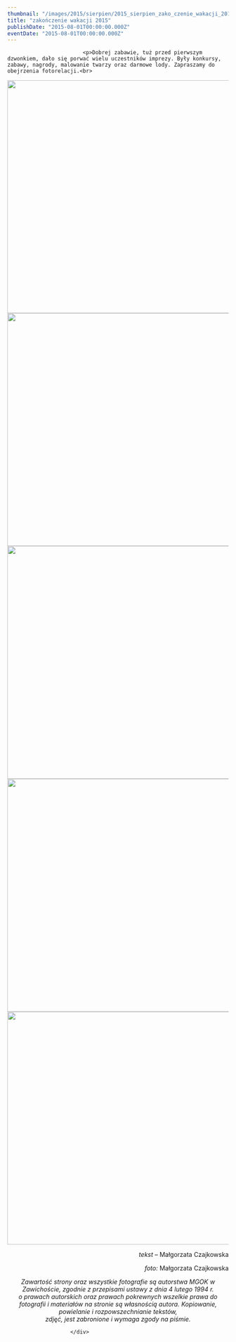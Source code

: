 ```yaml
---
thumbnail: "/images/2015/sierpien/2015_sierpien_zako_czenie_wakacji_2015_2015_08_zako_czenie_wakacji_2015_wakacje-1.jpg"
title: "zakończenie wakacji 2015"
publishDate: "2015-08-01T00:00:00.000Z"
eventDate: "2015-08-01T00:00:00.000Z"
---
```


<div class="entry-content">
							
							<p>Dobrej zabawie, tuż przed pierwszym dzwonkiem, dało się porwać wielu uczestników imprezy. Były konkursy, zabawy, nagrody, malowanie twarzy oraz darmowe lody. Zapraszamy do obejrzenia fotorelacji.<br>
<img fetchpriority="high" decoding="async" src="/images/2015/sierpien/2015_sierpien_zako_czenie_wakacji_2015_2015_08_zako_czenie_wakacji_2015_wakacje-1.jpg" alt="" title="wakacje (1)" width="800" height="530" class="aligncenter size-full wp-image-3187" srcset="/images/2015/sierpien/2015_sierpien_zako_czenie_wakacji_2015_2015_08_zako_czenie_wakacji_2015_wakacje-1.jpg 800w, /images/2015/sierpien/wakacje-1-300x198.jpg 300w" sizes="(max-width: 800px) 100vw, 800px"><br>
<img decoding="async" src="/images/2015/sierpien/2015_sierpien_zako_czenie_wakacji_2015_2015_08_zako_czenie_wakacji_2015_wakacje-2.jpg" alt="" title="wakacje (1)" width="800" height="530" class="aligncenter size-full wp-image-3187"><br>
<img decoding="async" src="/images/2015/sierpien/2015_sierpien_zako_czenie_wakacji_2015_2015_08_zako_czenie_wakacji_2015_wakacje-3.jpg" alt="" title="wakacje (1)" width="800" height="530" class="aligncenter size-full wp-image-3187"><br>
<img loading="lazy" decoding="async" src="/images/2015/sierpien/2015_sierpien_zako_czenie_wakacji_2015_2015_08_zako_czenie_wakacji_2015_wakacje-4.jpg" alt="" title="wakacje (1)" width="800" height="530" class="aligncenter size-full wp-image-3187"><br>
<img loading="lazy" decoding="async" src="/images/2015/sierpien/2015_sierpien_zako_czenie_wakacji_2015_2015_08_zako_czenie_wakacji_2015_wakacje-5.jpg" alt="" title="wakacje (1)" width="800" height="530" class="aligncenter size-full wp-image-3187"></p>
<p style="text-align: right;"><em>tekst – </em>Małgorzata Czajkowska</p>
<p style="text-align: right;"><em>foto: </em>Małgorzata Czajkowska<em><br>
</em></p>
<p style="text-align: center;"><em>Zawartość strony oraz wszystkie fotografie są autorstwa MGOK w Zawichoście, zgodnie z przepisami ustawy z dnia 4 lutego 1994 r.<br>
o prawach autorskich oraz prawach pokrewnych wszelkie prawa do fotografii i materiałów na stronie są własnością autora. Kopiowanie, powielanie i rozpowszechnianie tekstów,<br>
zdjęć, jest zabronione i wymaga zgody na piśmie.</em></p>
						
						</div>
